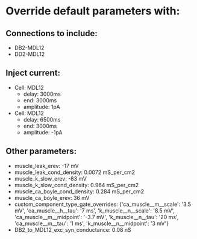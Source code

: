 # Override default parameters with:
## Connections to include:
- DB2-MDL12
- DD2-MDL12

## Inject current:
- Cell: MDL12
    - delay: 3000ms
    - end: 3000ms
    - amplitude: 1pA
- Cell: MDL12
    - delay: 6500ms
    - end: 3000ms
    - amplitude: -1pA

## Other parameters:
- muscle_leak_erev: -17 mV
- muscle_leak_cond_density: 0.0072 mS_per_cm2
- muscle_k_slow_erev: -83 mV
- muscle_k_slow_cond_density: 0.964 mS_per_cm2
- muscle_ca_boyle_cond_density: 0.284 mS_per_cm2
- muscle_ca_boyle_erev: 36 mV
- custom_component_type_gate_overrides: {'ca_muscle__m__scale': '3.5 mV', 'ca_muscle__h__tau': '7 ms', 'k_muscle__n__scale': '8.5 mV', 'ca_muscle__m__midpoint': '-3.7 mV', 'k_muscle__n__tau': '20 ms', 'ca_muscle__m__tau': '1 ms', 'k_muscle__n__midpoint': '3 mV'}
- DB2_to_MDL12_exc_syn_conductance: 0.08 nS

